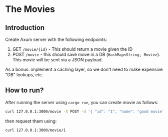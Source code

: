 # The Movies

## Introduction

Create Axum server with the following endpoints:

1. GET `/movie/{id}` - This should return a movie given the ID
2. POST `/movie` - this should save move in a DB (`HashMap<String, Movie>`). This movie will be sent via a JSON payload.

As a bonus: implement a caching layer, so we don't need to make expensive "DB" lookups, etc.

## How to run?

After running the server using `cargo run`, you can create movie as follows:

```bash
curl 127.0.0.1:3000/movie -X POST -d '{ "id": "1", "name": "good movie", "year": 2025, "was_good": true }' -H 'Content-Type: application/json'
```

then request them using:

```bash
curl 127.0.0.1:3000/movie/1
```
